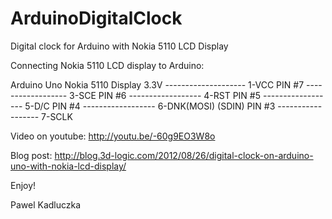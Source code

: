 ArduinoDigitalClock
===================

Digital clock for Arduino with Nokia 5110 LCD Display

Connecting Nokia 5110 LCD display to Arduino:

Arduino Uno       Nokia 5110 Display
3.3V -------------------- 1-VCC
PIN #7 ------------------ 3-SCE
PIN #6 ------------------ 4-RST
PIN #5 ------------------ 5-D/C
PIN #4 ------------------ 6-DNK(MOSI) (SDIN)
PIN #3 ------------------ 7-SCLK

Video on youtube:
http://youtu.be/-60g9EO3W8o

Blog post: 
http://blog.3d-logic.com/2012/08/26/digital-clock-on-arduino-uno-with-nokia-lcd-display/

Enjoy!

Pawel Kadluczka
